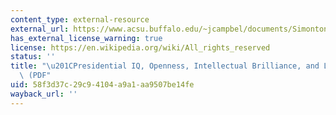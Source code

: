 ```yaml
---
content_type: external-resource
external_url: https://www.acsu.buffalo.edu/~jcampbel/documents/SimontonPresIQ2006.pdf
has_external_license_warning: true
license: https://en.wikipedia.org/wiki/All_rights_reserved
status: ''
title: "\u201CPresidential IQ, Openness, Intellectual Brilliance, and Leadership,\u201D\
  \ (PDF"
uid: 58f3d37c-29c9-4104-a9a1-aa9507be14fe
wayback_url: ''
---
```

